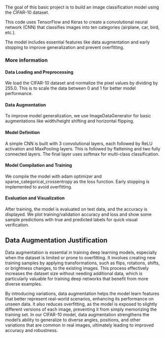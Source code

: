 The goal of this basic project is to build an image classification model using the CIFAR-10 dataset.

This code uses TensorFlow and Keras to create a convolutional neural network (CNN) that classifies images into ten categories (airplane, car, bird, etc.).

The model includes essential features like data augmentation and early stopping to improve generalization and prevent overfitting.

### More information

#### Data Loading and Preprocessing
We load the CIFAR-10 dataset and normalize the pixel values by dividing by 255.0. This is to scale the data between 0 and 1 for better model performance.

#### Data Augmentation
To improve model generalization, we use ImageDataGenerator for basic augmentations like width/height shifting and horizontal flipping.

#### Model Definition
A simple CNN is built with 3 convolutional layers, each followed by ReLU activation and MaxPooling layers. This is followed by flattening and two fully connected layers. The final layer uses softmax for multi-class classification.

#### Model Compilation and Training
We compile the model with adam optimizer and sparse_categorical_crossentropy as the loss function. Early stopping is implemented to avoid overfitting.

#### Evaluation and Visualization
After training, the model is evaluated on test data, and the accuracy is displayed. We plot training/validation accuracy and loss and show some sample predictions with true and predicted labels for quick visual verification.

## Data Augmentation Justification

Data augmentation is essential in training deep learning models, especially when the dataset is limited or prone to overfitting. It involves creating new training samples by applying transformations, such as flips, rotations, shifts, or brightness changes, to the existing images. This process effectively increases the dataset size without needing additional data, which is particularly valuable for training deep networks that benefit from more diverse examples.

By introducing variations, data augmentation helps the model learn features that better represent real-world scenarios, enhancing its performance on unseen data. It also reduces overfitting, as the model is exposed to slightly different versions of each image, preventing it from simply memorizing the training set. In our CIFAR-10 model, data augmentation strengthens the model’s ability to generalize to diverse angles, positions, and other variations that are common in real images, ultimately leading to improved accuracy and robustness.
